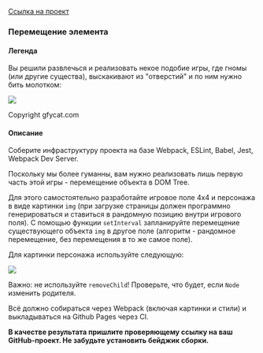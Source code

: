 [Ссылка на проект](https://ivansergeev1.github.io/ahj-dom/)


### Перемещение элемента

#### Легенда

Вы решили развлечься и реализовать некое подобие игры, где гномы (или другие существа), выскакивают из "отверстий" и по ним нужно бить молотком:

![](https://github.com/netology-code/ahj-homeworks/blob/master/dom/pic/GracefulMiniatureBustard-small.gif)

Copyright gfycat.com

#### Описание

Соберите инфраструктуру проекта на базе Webpack, ESLint, Babel, Jest, Webpack Dev Server.

Поскольку мы более гуманны, вам нужно реализовать лишь первую часть этой игры - перемещение объекта в DOM Tree.

Для этого самостоятельно разработайте игровое поле 4x4 и персонажа в виде картинки `img` (при загрузке страницы должен программно генерироваться и ставиться в рандомную позицию внутри игрового поля). С помощью функции `setInterval` запланируйте перемещение существующего объекта `img` в другое поле (алгоритм - рандомное перемещение, без перемещения в то же самое поле).

Для картинки персонажа используйте следующую:

![](https://github.com/netology-code/ahj-homeworks/blob/master/dom/pic/goblin.png)

Важно: не используйте `removeChild`! Проверьте, что будет, если `Node` изменить родителя.

Всё должно собираться через Webpack (включая картинки и стили) и выкладываться на Github Pages через CI.

**В качестве результата пришлите проверяющему ссылку на ваш GitHub-проект. Не забудьте установить бейджик сборки.**
